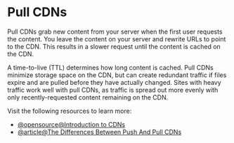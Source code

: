 # Pull CDNs

Pull CDNs grab new content from your server when the first user requests the content. You leave the content on your server and rewrite URLs to point to the CDN. This results in a slower request until the content is cached on the CDN.

A time-to-live (TTL) determines how long content is cached. Pull CDNs minimize storage space on the CDN, but can create redundant traffic if files expire and are pulled before they have actually changed. Sites with heavy traffic work well with pull CDNs, as traffic is spread out more evenly with only recently-requested content remaining on the CDN.

Visit the following resources to learn more:

- [@opensource@Introduction to CDNs](https://github.com/donnemartin/system-design-primer#content-delivery-network)
- [@article@The Differences Between Push And Pull CDNs](http://www.travelblogadvice.com/technical/the-differences-between-push-and-pull-cdns/)